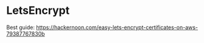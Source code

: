 # LetsEncrypt

Best guide: https://hackernoon.com/easy-lets-encrypt-certificates-on-aws-79387767830b